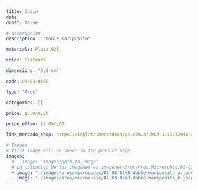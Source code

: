 ```yaml
---
title: Jodie
date: 
draft: false

# descripcion
description : "Doble mariposita"

materials: Plata 925

color: Plateado

dimensions: "0,8 cm"

code: 01-03-0268

type: "Aros"

categories: []

price: $5.940,00

price_eftvo: $5.052,00

link_mercado_shop: https://inplata.mercadoshops.com.ar/MLA-1113232946-aros-en-plata-925-y-cristal-mariposas-jodie-_JM

# Images
# first image will be shown in the product page
images:
  # - image: "images/path_to_image"
  # La ubicacion de las imagenes es imagenes/Aros/Aros.Microcubic/01-03-0268-jodie
  - image: "./images/aros/microcubic/01-03-0268-doble-mariposita_a.jpeg"
  - image: "./images/aros/microcubic/01-03-0268-doble-mariposita_b.jpeg"
---
```

